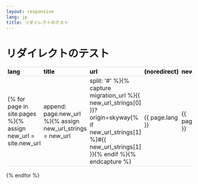 ```yaml
---
layout: responsive
lang: jp
title: リダイレクトのテスト
---
```


# リダイレクトのテスト

| lang | title | url | (noredirect) | new_url |
|:-----|:------|:----|:-------------|:--------|
{% for page in site.pages %}{% assign new_url = site.new_url | append: page.new_url %}{% assign new_url_strings = new_url | split: '#' %}{% capture migration_url %}{{ new_url_strings[0] }}?origin=skyway{% if new_url_strings[1] %}#{{ new_url_strings[1] }}{% endif %}{% endcapture %}| {{ page.lang }} | {{ page.title }} | [{{ page.url }}]({{ page.url | prepend: site.homedir[page.lang] }})  | [click]({{ page.url | prepend: site.homedir[page.lang] | append: '?noredirect' }}) | [{{ page.new_url }}]({{ migration_url }}) |
{% endfor %}

<style>
table {
}
th {
    color: #000;
    font-weight: bold;
}
th, td {
    border-collapse: collapse;
    border-top: 1px solid #ddd;
    border-bottom: 1px solid #ddd;
    padding: 2px 4px;
}
</style>